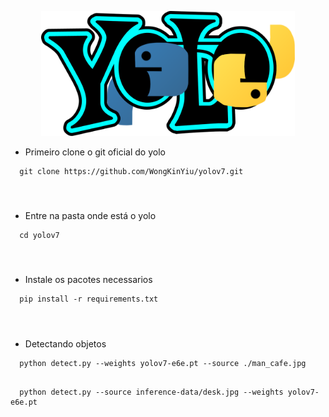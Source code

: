 
<p align="center">
<img src="https://raw.githubusercontent.com/goktug97/PyYOLO/master/pyyologo.png" alt="yolo" height="200" Weight
="auto">
</p>

  - Primeiro clone o git oficial do yolo 

``` 
  git clone https://github.com/WongKinYiu/yolov7.git
  
```
#
 - Entre na pasta onde está o yolo 

```
  cd yolov7
  
```
#
 - Instale os pacotes necessarios

```
  pip install -r requirements.txt
  
```
#

- Detectando objetos

```
  python detect.py --weights yolov7-e6e.pt --source ./man_cafe.jpg
  
```
```
  python detect.py --source inference-data/desk.jpg --weights yolov7-e6e.pt
  
```
